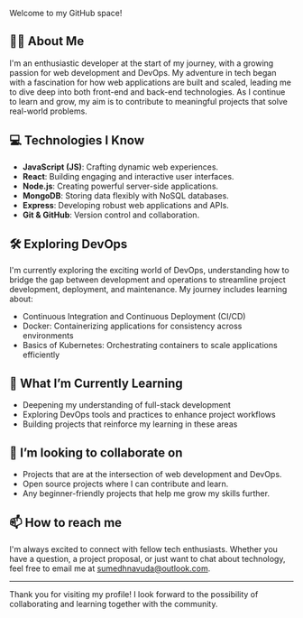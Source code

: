
Welcome to my GitHub space!

## 🙋‍♂️ About Me

I'm an enthusiastic developer at the start of my journey, with a growing passion for web development and DevOps. My adventure in tech began with a fascination for how web applications are built and scaled, leading me to dive deep into both front-end and back-end technologies. As I continue to learn and grow, my aim is to contribute to meaningful projects that solve real-world problems.

## 💻 Technologies I Know

- **JavaScript (JS)**: Crafting dynamic web experiences.
- **React**: Building engaging and interactive user interfaces.
- **Node.js**: Creating powerful server-side applications.
- **MongoDB**: Storing data flexibly with NoSQL databases.
- **Express**: Developing robust web applications and APIs.
- **Git & GitHub**: Version control and collaboration.

## 🛠 Exploring DevOps

I'm currently exploring the exciting world of DevOps, understanding how to bridge the gap between development and operations to streamline project development, deployment, and maintenance. My journey includes learning about:

- Continuous Integration and Continuous Deployment (CI/CD)
- Docker: Containerizing applications for consistency across environments
- Basics of Kubernetes: Orchestrating containers to scale applications efficiently

## 🌱 What I’m Currently Learning

- Deepening my understanding of full-stack development
- Exploring DevOps tools and practices to enhance project workflows
- Building projects that reinforce my learning in these areas

## 👯 I’m looking to collaborate on

- Projects that are at the intersection of web development and DevOps.
- Open source projects where I can contribute and learn.
- Any beginner-friendly projects that help me grow my skills further.

## 📫 How to reach me

I'm always excited to connect with fellow tech enthusiasts. Whether you have a question, a project proposal, or just want to chat about technology, feel free to email me at sumedhnavuda@outlook.com.

---

Thank you for visiting my profile! I look forward to the possibility of collaborating and learning together with the community.

